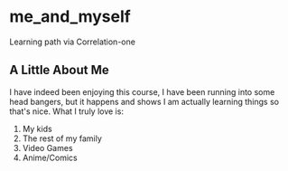 # me_and_myself
Learning path via Correlation-one
## A Little About Me
I have indeed been enjoying this course, I have been running into some head bangers, but it happens and shows I am actually learning things so that's nice.
What I truly love is:
1. My kids
2. The rest of my family
3. Video Games
4. Anime/Comics
